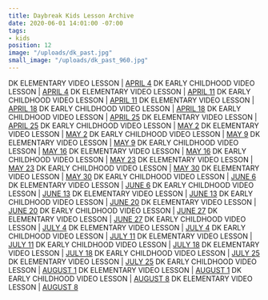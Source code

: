 ```yaml
---
title: Daybreak Kids Lesson Archive
date: 2020-06-01 14:01:00 -07:00
tags:
- kids
position: 12
image: "/uploads/dk_past.jpg"
small_image: "/uploads/dk_past_960.jpg"
---
```


DK ELEMENTARY VIDEO LESSON | [APRIL 4](https://daybreakchurch.org/events/2020/daybreak-kids-1st-5th-at-home/)
DK EARLY CHILDHOOD VIDEO LESSON | [APRIL 4](https://daybreakchurch.org/events/2020/daybreak-kids-ec-at-home/)
DK ELEMENTARY VIDEO LESSON | [APRIL 11](https://daybreakchurch.org/events/2020/dk-elementary-video-lesson-april-11/)
DK EARLY CHILDHOOD VIDEO LESSON | [APRIL 11](https://daybreakchurch.org/events/2020/dk-early-childhood-lesson-april-11/)
DK ELEMENTARY VIDEO LESSON | [APRIL 18](https://daybreakchurch.org/events/2020/dk-early-childhood-lesson-april-11/)
DK EARLY CHILDHOOD VIDEO LESSON | [APRIL 18](https://daybreakchurch.org/events/2020/dk-early-childhood-video-lesson-april-18/)
DK EARLY CHILDHOOD VIDEO LESSON | [APRIL 25](https://daybreakchurch.org/events/2020/dk-early-childhood-video-lesson-april-25/)
DK ELEMENTARY VIDEO LESSON | [APRIL 25](https://daybreakchurch.org/events/2020/dk-elementary-video-lesson-april-25/)
DK EARLY CHILDHOOD VIDEO LESSON | [MAY 2](https://daybreakchurch.org/events/2020/dk-early-childhood-video-lesson-may-2/)
DK ELEMENTARY VIDEO LESSON | [MAY 2](https://daybreakchurch.org/events/2020/dk-elementary-video-lesson-may-2)
DK EARLY CHILDHOOD VIDEO LESSON | [MAY 9](https://daybreakchurch.org/events/2020/dk-early-childhood-video-lesson-may-9/)
DK ELEMENTARY VIDEO LESSON | [MAY 9](https://daybreakchurch.org/events/2020/dk-elementary-video-lesson-may-9/)
DK EARLY CHILDHOOD VIDEO LESSON | [MAY 16](https://daybreakchurch.org/events/2020/dk-early-childhood-video-lesson-may-16/)
DK ELEMENTARY VIDEO LESSON | [MAY 16](https://daybreakchurch.org/events/2020/dk-elementary-video-lesson-may-16/)
DK EARLY CHILDHOOD VIDEO LESSON | [MAY 23](https://daybreakchurch.org/events/2020/dk-early-childhood-video-lesson-may-23)
DK ELEMENTARY VIDEO LESSON | [MAY 23](https://daybreakchurch.org/events/2020/dk-elementary-video-lesson-may-23/)
DK EARLY CHILDHOOD VIDEO LESSON | [MAY 30](https://daybreakchurch.org/events/2020/dk-early-childhood-video-lesson-may-30/)
DK ELEMENTARY VIDEO LESSON | [MAY 30](https://daybreakchurch.org/events/2020/dk-elementary-video-lesson-may-30/)
DK EARLY CHILDHOOD VIDEO LESSON | [JUNE 6](https://daybreakchurch.org/events/2020/dk-early-childhood-video-lesson-june-6/)
DK ELEMENTARY VIDEO LESSON | [JUNE 6](https://daybreakchurch.org/events/2020/dk-elementary-video-lesson-june-6/)
DK EARLY CHILDHOOD VIDEO LESSON | [JUNE 13](https://daybreakchurch.org/events/2020/dk-early-childhood-video-lesson-june-13/)
DK ELEMENTARY VIDEO LESSON | [JUNE 13](https://daybreakchurch.org/events/2020/dk-elementary-video-lesson-june-13/)
DK EARLY CHILDHOOD VIDEO LESSON | [JUNE 20](https://daybreakchurch.org/events/2020/dk-early-childhood-video-lesson-june-20/)
DK ELEMENTARY VIDEO LESSON | [JUNE 20](https://daybreakchurch.org/events/2020/dk-elementary-video-lesson-june-20/)
DK EARLY CHILDHOOD VIDEO LESSON | [JUNE 27](https://daybreakchurch.org/events/2020/dk-early-childhood-video-lesson-june-27/)
DK ELEMENTARY VIDEO LESSON | [JUNE 27](https://daybreakchurch.org/events/2020/dk-elementary-video-lesson-june-27/)
DK EARLY CHILDHOOD VIDEO LESSON | [JULY 4](https://daybreakchurch.org/events/2020/dk-early-childhood-july-4/)
DK ELEMENTARY VIDEO LESSON | [JULY 4](https://daybreakchurch.org/events/2020/dk-elementary-video-lesson-july-4/)
DK EARLY CHILDHOOD VIDEO LESSON | [JULY 11](https://daybreakchurch.org/events/2020/dk-early-childhood-video-lesson-july-11/)
DK ELEMENTARY VIDEO LESSON | [JULY 11](https://daybreakchurch.org/events/2020/dk-elementary-video-lesson-july-11/)
DK EARLY CHILDHOOD VIDEO LESSON | [JULY 18](https://daybreakchurch.org/events/2020/dk-early-childhood-video-lesson-july-18/)
DK ELEMENTARY VIDEO LESSON | [JULY 18](https://daybreakchurch.org/events/2020/dk-elementary-video-lesson-july-18/)
DK EARLY CHILDHOOD VIDEO LESSON | [JULY 25](https://daybreakchurch.org/events/2020/dk-early-childhood-video-lesson-july-25/)
DK ELEMENTARY VIDEO LESSON | [JULY 25](https://daybreakchurch.org/events/2020/dk-elementary-video-lesson-july-25/)
DK EARLY CHILDHOOD VIDEO LESSON | [AUGUST 1](https://daybreakchurch.org/events/2020/dk-early-childhood-video-lesson-august-1/)
DK ELEMENTARY VIDEO LESSON | [AUGUST 1](https://daybreakchurch.org/events/2020/dk-elementary-august-1/)
DK EARLY CHILDHOOD VIDEO LESSON | [AUGUST 8](https://daybreakchurch.org/events/2020/dk-early-childhood-video-august-8/)
DK ELEMENTARY VIDEO LESSON | [AUGUST 8](https://daybreakchurch.org/events/2020/dk-elementary-video-lesson-august-8/)